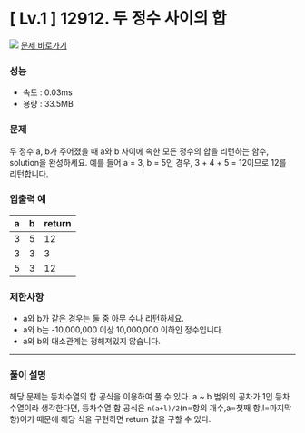 # [ Lv.1 ] 12912. 두 정수 사이의 합

<img src="https://img.shields.io/badge/JavaScript-orange?style=flat&logo=javascript&logoColor=auto"/> [문제 바로가기](https://school.programmers.co.kr/learn/courses/30/lessons/12912)

### 성능

- 속도 : 0.03ms
- 용량 : 33.5MB

### 문제

두 정수 a, b가 주어졌을 때 a와 b 사이에 속한 모든 정수의 합을 리턴하는 함수, solution을 완성하세요.
예를 들어 a = 3, b = 5인 경우, 3 + 4 + 5 = 12이므로 12를 리턴합니다.

### 입출력 예

| a   | b   | return |
| --- | --- | ------ |
| 3   | 5   | 12     |
| 3   | 3   | 3      |
| 5   | 3   | 12     |

### 제한사항

- a와 b가 같은 경우는 둘 중 아무 수나 리턴하세요.
- a와 b는 -10,000,000 이상 10,000,000 이하인 정수입니다.
- a와 b의 대소관계는 정해져있지 않습니다.

---

### 풀이 설명

해당 문제는 등차수열의 합 공식을 이용하여 풀 수 있다. a ~ b 범위의 공차가 1인 등차수열이라 생각한다면, 등차수열 합 공식은 `n(a+l)/2`(n=항의 개수,a=첫째 항,l=마지막 항)이기 때문에 해당 식을 구현하면 return 값을 구할 수 있다.
